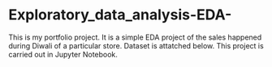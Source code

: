 # Exploratory_data_analysis-EDA-
This is my portfolio project.
It is a simple EDA project of the sales happened during Diwali of a particular store.
Dataset is attatched below.
This project is carried out in Jupyter Notebook.

